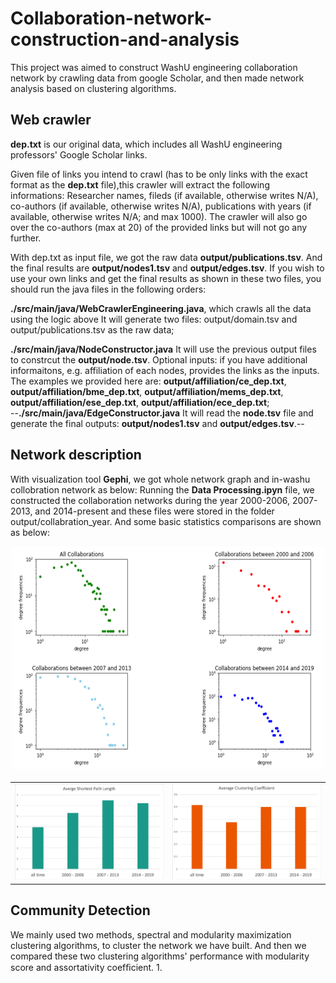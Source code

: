 # Collaboration-network-construction-and-analysis
This project was aimed to construct WashU engineering collaboration network by crawling data from google Scholar, and then made network analysis based on clustering algorithms.
## Web crawler
**dep.txt** is our original data, which includes all WashU engineering professors' Google Scholar links.  

Given file of links you intend to crawl (has to be only links with the exact format as the **dep.txt** file),this crawler will extract the following informations: Researcher names, fileds (if available, otherwise writes N/A), co-authors (if available, otherwise writes N/A), publications with years (if available, otherwise writes N/A; and max 1000). The crawler will also go over the co-authors (max at 20) of the provided links but will not go any further.  

With dep.txt as input file, we got the raw data **output/publications.tsv**. And the final results are **output/nodes1.tsv** and **output/edges.tsv**. If you wish to use your own links and get the final results as shown in these two files, you should run the java files in the following orders:

**./src/main/java/WebCrawlerEngineering.java**, which crawls all the data using the logic above It will generate two files: output/domain.tsv and output/publications.tsv as the raw data;   

**./src/main/java/NodeConstructor.java** It will use the previous output files to constrcut the **output/node.tsv**. Optional inputs: if you have additional informaitons, e.g. affiliation of each nodes, provides the links as the inputs. The examples we provided here are: **output/affiliation/ce_dep.txt**, **output/affiliation/bme_dep.txt**, **output/affiliation/mems_dep.txt**, **output/affiliation/ese_dep.txt**, **output/affiliation/ece_dep.txt**;  
--**./src/main/java/EdgeConstructor.java** It will read the **node.tsv** file and generate the final outputs: **output/nodes1.tsv** and **output/edges.tsv**.--

## Network description 
With visualization tool **Gephi**, we got whole network graph and in-washu collobration network as below:
Running the **Data Processing.ipyn** file, we constructed the collaboration networks during the year 2000-2006, 2007-2013, and 2014-present and these files were stored in the folder output/collabration_year. And some basic statistics comparisons are shown as below:
<p align="center">
  <img width="500" height="360" src="https://github.com/HzzzYJane/Collaboration-network-construction/blob/master/images/dd.png">
  
<table>
    <tr>
      <td><center><img src="https://github.com/HzzzYJane/Collaboration-network-construction/blob/master/images/sp.png"/></center></td>
      <td><center><img src="https://github.com/HzzzYJane/Collaboration-network-construction/blob/master/images/acc.png"/></center></td>
    </tr>
</table>

## Community Detection
We mainly used two methods, spectral and modularity maximization clustering algorithms, to cluster the network we have built. And then we compared these two clustering algorithms' performance with modularity score and assortativity coefﬁcient.
1.

 

